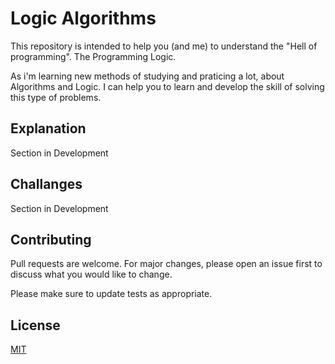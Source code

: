 # Logic Algorithms

This repository is intended to help you (and me) to understand the "Hell of programming". The Programming Logic.

As i'm learning new methods of studying and praticing a lot, about Algorithms and Logic. I can help you to learn and develop the skill of solving this type of problems. 


## Explanation

Section in Development

## Challanges

Section in Development

## Contributing

Pull requests are welcome. For major changes, please open an issue first
to discuss what you would like to change.

Please make sure to update tests as appropriate.

## License

[MIT](https://choosealicense.com/licenses/mit/)
